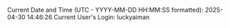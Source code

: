 Current Date and Time (UTC - YYYY-MM-DD HH:MM:SS formatted): 2025-04-30 14:46:26
Current User's Login: luckyaiman
